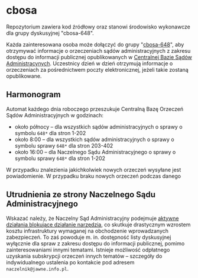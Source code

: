 # cbosa

Repozytorium zawiera kod źródłowy oraz stanowi środowisko wykonawcze dla grupy dyskusyjnej "cbosa-648".

Każda zainteresowana osoba może dołączyć do grupy "[cbosa-648](https://groups.google.com/forum/#!forum/cbosa-648)", aby otrzymywać informacje o orzeczeniach sądów administracyjnych z zakresu dostępu do informacji publicznej opublikowanych w [Centralnej Bazie Sądów Administracynych](http://orzeczenia.nsa.gov.pl/cbo/query). Uczestnicy dzień w dzień otrzymują informacje o orzeczeniach za pośrednictwem poczty elektronicznej, jeżeli takie zostaną opublikowane.

## Harmonogram

Automat każdego dnia roboczego przeszukuje Centralną Bazę Orzeczeń Sądów Administracyjnych w godzinach:

- około północy – dla wszystkich sądów administracyjnych o sprawy o symbolu ```648*``` dla stron 1-202
- około 8:00 – dla wszystkich sądów administracyjnych o sprawy o symbolu sprawy ```648*``` dla stron 203-402
- około 16:00 – dla Naczelnego Sądu Administracyjnego o sprawy o symbolu sprawy ```648*``` dla stron 1-202

W przypadku znalezienia jakichkolwiek nowych orzeczeń wysyłane jest powiadomienie. W przypadku braku nowych orzeczeń podczas danego  

## Utrudnienia ze strony Naczelnego Sądu Administracyjnego

Wskazać należy, że Naczelny Sąd Administracyjny podejmuje [aktywne działania blokujące działanie narzędzia](https://ochrona.jawne.info.pl/2015/11/10/otwarte-dane-wsparciem-partnerstwa-obywatel-panstwo/), co skutkuje drastycznym wzrostem kosztu infrastruktury wymaganej na obchodzenie wprowadzanych zabezpieczeń. To zaś powoduje m. in. dostępność listy dyskusyjnej wyłącznie dla spraw z zakresu dostępu do informacji publicznej, pomimo zainteresowaniami innymi tematami. Istnieje możliwość odpłatnego uzyskania subskrypcji orzeczeń innych tematów – szczegóły do indywidualnego ustalenia po kontakcie pod adresem `naczelnik@jawne.info.pl`.
